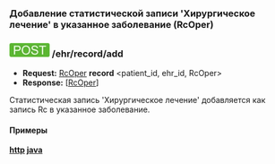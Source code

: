 ### Добавление статистической записи 'Хирургическое лечение' в указанное заболевание (RcOper)

### ![POST](../../../../../img/post.png) /ehr/record/add
* **Request:** [RcOper](../../../../../types/types.md#Rc.RcOper) **record** <patient_id, ehr_id, RcOper>
* **Response:** [[RcOper](../../../../../types/types.md#Rc.RcOper)]

Статистическая запись 'Хирургическое лечение' добавляется как запись Rc в указанное заболевание.

#### Примеры
**[http](../examples/RcOper/add.md) [java](../examples/RcOper/addJava.md)**

